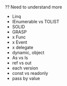 ﻿?? Need to understand more
- Linq
- IEnumerable vs TOLIST
- SOLID
- GRASP
- x Func
- x Event
- x delegate
- dynamic, object
- As vs Is
- ref vs out
- each version
- const vs readonly
- pass by value